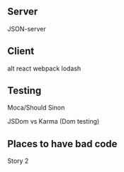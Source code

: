 
Server
------
JSON-server

Client
------
alt
react
webpack
lodash

Testing
-------
Moca/Should
Sinon

JSDom vs Karma (Dom testing)


Places to have bad code
-----------------------
Story 2

